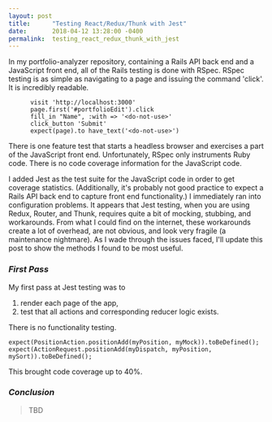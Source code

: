 ```yaml
---
layout: post
title:      "Testing React/Redux/Thunk with Jest"
date:       2018-04-12 13:28:00 -0400
permalink:  testing_react_redux_thunk_with_jest
---
```


In my portfolio-analyzer repository, containing a Rails API back end and a JavaScript front end, all of the Rails testing is done with RSpec.
RSpec testing is as simple as navigating to a page and issuing the command 'click'.
It is incredibly readable.
```
      visit 'http://localhost:3000'
      page.first('#portfolioEdit').click
      fill_in "Name", :with => '<do-not-use>'
      click_button 'Submit'
      expect(page).to have_text('<do-not-use>')
```
There is one feature test that starts a headless browser and exercises a part of the JavaScript front end.
Unfortunately, RSpec only instruments Ruby code.
There is no code coverage information for the JavaScript code.

I added Jest as the test suite for the JavaScript code in order to get coverage statistics.
(Additionally, it's probably not good practice to expect a Rails API back end to capture front end functionality.)
I immediately ran into configuration problems.
It appears that Jest testing, when you are using Redux, Router, and Thunk, requires quite a bit of mocking, stubbing, and workarounds.
From what I could find on the internet, these workarounds create a lot of overhead, are not obvious, and look very fragile (a maintenance nightmare).
As I wade through the issues faced, I'll update this post to show the methods I found to be most useful.

### *First Pass*
My first pass at Jest testing was to
1. render each page of the app,
2. test that all actions and corresponding reducer logic exists.

There is no functionality testing.

```
expect(PositionAction.positionAdd(myPosition, myMock)).toBeDefined();
expect(ActionRequest.positionAdd(myDispatch, myPosition, mySort)).toBeDefined();
```
This brought code coverage up to 40%.

### ***Conclusion***
>TBD
